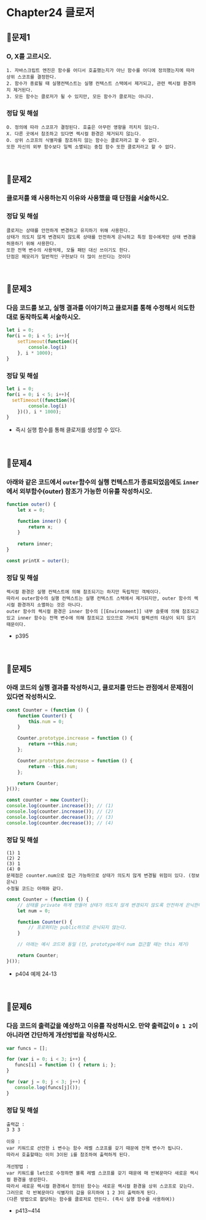 # Chapter24 클로저
## 📌문제1
### O, X를 고르시오.
```
1. 자바스크립트 엔진은 함수를 어디서 호출했는지가 아닌 함수를 어디에 정의했는지에 따라 상위 스코프를 결정한다. 
2. 함수가 종료될 때 실행컨텍스트는 실행 컨텍스트 스택에서 제거되고, 관련 렉시컬 환경까지 제거된다. 
3. 모든 함수는 클로저가 될 수 있지만, 모든 함수가 클로저는 아니다.
```
### 정답 및 해설
```
O. 정의에 따라 스코프가 결정된다. 호출은 아무런 영향을 끼치치 않는다. 
X. 다른 곳에서 참조하고 있다면 렉시컬 환경은 제거되지 않는다.  
O. 상위 스코프의 식별자를 참조하지 않는 함수는 클로저라고 할 수 없다. 
또한 자신의 외부 함수보다 일찍 소멸되는 중첩 함수 또한 클로저라고 할 수 없다.
```

<br>

## 📌문제2
### 클로저를 왜 사용하는지 이유와 사용했을 때 단점을 서술하시오.
### 정답 및 해설
```
클로저는 상태를 안전하게 변경하고 유지하기 위해 사용한다. 
상태가 의도치 않게 변경되지 않도록 상태를 안전하게 은닉하고 특정 함수에게만 상태 변경을 허용하기 위해 사용한다.
또한 전역 변수의 사용억제, 모듈 패턴 대신 쓰이기도 한다.
단점은 메모리가 일반적인 구현보다 더 많이 쓰인다는 것이다
```

<br>

## 📌문제3
### 다음 코드를 보고, 실행 결과를 이야기하고 클로저를 통해 수정해서 의도한 대로 동작하도록 서술하시오.
```js
let i = 0;
for(i = 0; i < 5; i++){
	setTimeout(function(){ 
		console.log(i)
	}, i * 1000);
}
```
### 정답 및 해설
```js
let i = 0;
for(i = 0; i < 5; i++){
  setTimeout((function(){ 
		console.log(i)
	})(), i * 1000);
}
```
- 즉시 실행 함수를 통해 클로저를 생성할 수 있다. 

<br>

## 📌문제4
### 아래와 같은 코드에서 `outer`함수의 실행 컨텍스트가 종료되었음에도 `inner`에서 외부함수(outer) 참조가 가능한 이유를 작성하시오.
```js
function outer() {
	let x = 0;

	function inner() {
		return x;
	}
	
	return inner;
}

const printX = outer();
```
### 정답 및 해설
```
렉시컬 환경은 실행 컨텍스트에 의해 참조되기는 하지만 독립적인 객체이다.
따라서 outer함수의 실행 컨텍스트는 실행 컨텍스트 스택에서 제거되지만, outer 함수의 렉시컬 환경까지 소멸하는 것은 아니다.
outer 함수의 렉시컬 환경은 inner 함수의 [[Environment]] 내부 슬롯에 의해 참조되고 있고 inner 함수는 전역 변수에 의해 참조되고 있으므로 가비지 컬렉션의 대상이 되지 않기 때문이다.
```
- p395

<br>

## 📌문제5
### 아래 코드의 실행 결과를 작성하시고, 클로저를 만드는 관점에서 문제점이 있다면 작성하시오.
```js
const Counter = (function () {
	function Counter() {
		this.num = 0;
	}

	Counter.prototype.increase = function () {
		return ++this.num;
	};

	Counter.prototype.decrease = function () {
		return --this.num;
	};

	return Counter;
}());

const counter = new Counter();
console.log(counter.increase()); // (1)
console.log(counter.increase()); // (2)
console.log(counter.decrease()); // (3)
console.log(counter.decrease()); // (4)
```
### 정답 및 해설
```
(1) 1
(2) 2
(3) 1
(4) 0
문제점은 counter.num으로 접근 가능하므로 상태가 의도치 않게 변경될 위험이 있다. (정보 은닉)
수정될 코드는 아래와 같다.
```
```js
const Counter = (function () {
	// 상태를 private 하게 만들어 상태가 의도치 않게 변경되지 않도록 안전하게 은닉한다.
	let num = 0;

	function Counter() {
		// 프로퍼티는 public하므로 은닉되지 않는다.
	}

	// 아래는 예시 코드와 동일 (단, prototype에서 num 접근할 때는 this 제거)

	return Counter;
}());
```
- p404 예제 24-13

<br>

## 📌문제6
### 다음 코드의 출력값을 예상하고 이유를 작성하시오. 만약 출력값이 `0 1 2`이 아니라면 간단하게 개선방법을 작성하시오.
```js
var funcs = [];

for (var i = 0; i < 3; i++) {
   funcs[i] = function () { return i; };
}

for (var j = 0; j < 3; j++) {
   console.log(funcs[j]());
}
```
### 정답 및 해설
```
출력값 :
3 3 3

이유 :
var 키워드로 선언한 i 변수는 함수 레벨 스코프를 갖기 때문에 전역 변수가 됩니다.
따라서 호출할때는 이미 3이된 i를 참조하여 출력하게 된다.

개선방법 :
var 키워드를 let으로 수정하면 블록 레벨 스코프를 갖기 때문에 매 반복문마다 새로운 렉시컬 환경을 생성한다.
따라서 새로운 렉시컬 환경에서 정의된 함수는 새로운 렉시컬 환경을 상위 스코프로 갖는다.
그러므로 각 반복문마다 식별자의 값을 유지하여 1 2 3이 출력하게 된다.
(다른 방법으로 할당하는 함수를 클로저로 만든다. (즉시 실행 함수를 사용하여))
```
- p413~414

<br>

